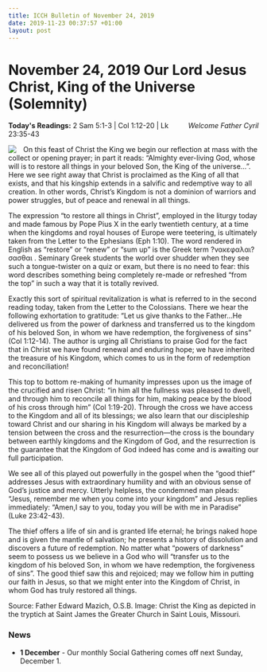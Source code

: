 ```yaml
---
title: ICCH Bulletin of November 24, 2019
date: 2019-11-23 00:37:57 +01:00
layout: post
---
```


# November 24, 2019 Our Lord Jesus Christ, King of the Universe (Solemnity)
<span style="float: right"><em>Welcome Father Cyril</em></span>
**Today's Readings:** 2 Sam 5:1-3 | Col 1:12-20 | Lk 23:35-43


<img style="float: left; margin-right: 1em;" src="https://onepeterfive.com/wp-content/uploads/2017/11/28b84ebe0cc79825092dc3a9e2c83c4d.jpg">

On this feast of Christ the King we begin our reflection at mass with the collect or opening prayer; in part it reads: “Almighty ever-living God, whose will is to restore all things in your beloved Son, the King of the universe…”. Here we see right away that Christ is proclaimed as the King of all that exists, and that his kingship extends in a salvific and redemptive way to all creation. In other words, Christ’s Kingdom is not a dominion of warriors and power struggles, but of peace and renewal in all things.

The expression “to restore all things in Christ”, employed in the liturgy today and made famous by Pope Pius X in the early twentieth century, at a time when the kingdoms and royal houses of Europe were teetering, is ultimately taken from the Letter to the Ephesians (Eph 1:10). The word rendered in English as “restore” or “renew” or “sum up” is the Greek term ?νακεφαλαι?σασθαι . Seminary Greek students the world over shudder when they see such a tongue-twister on a quiz or exam, but there is no need to fear: this word describes something being completely re-made or refreshed “from the top” in such a way that it is totally revived.

Exactly this sort of spiritual revitalization is what is referred to in the second reading today, taken from the Letter to the Colossians. There we hear the following exhortation to gratitude: “Let us give thanks to the Father…He delivered us from the power of darkness and transferred us to the kingdom of his beloved Son, in whom we have redemption, the forgiveness of sins” (Col 1:12-14). The author is urging all Christians to praise God for the fact that in Christ we have found renewal and enduring hope; we have inherited the treasure of his Kingdom, which comes to us in the form of redemption and reconciliation!

This top to bottom re-making of humanity impresses upon us the image of the crucified and risen Christ: “in him all the fullness was pleased to dwell, and through him to reconcile all things for him, making peace by the blood of his cross through him” (Col 1:19-20). Through the cross we have access to the Kingdom and all of its blessings; we also learn that our discipleship toward Christ and our sharing in his Kingdom will always be marked by a tension between the cross and the resurrection—the cross is the boundary between earthly kingdoms and the Kingdom of God, and the resurrection is the guarantee that the Kingdom of God indeed has come and is awaiting our full participation.

We see all of this played out powerfully in the gospel when the “good thief” addresses Jesus with extraordinary humility and with an obvious sense of God’s justice and mercy. Utterly helpless, the condemned man pleads: “Jesus, remember me when you come into your kingdom” and Jesus replies immediately: “Amen,I say to you, today you will be with me in Paradise” (Luke 23:42-43).

The thief offers a life of sin and is granted life eternal; he brings naked hope and is given the mantle of salvation; he presents a history of dissolution and discovers a future of redemption. No matter what “powers of darkness” seem to possess us we believe in a God who will “transfer us to the kingdom of his beloved Son, in whom we have redemption, the forgiveness of sins”. The good thief saw this and rejoiced; may we follow him in putting our faith in Jesus, so that we might enter into the Kingdom of Christ, in whom God has truly restored all things.

Source: Father Edward Mazich, O.S.B.
Image: Christ the King as depicted in the tryptich at Saint James the Greater Church in Saint Louis, Missouri.

### News 

* **1 December** - Our monthly Social Gathering comes off next Sunday, December 1.
